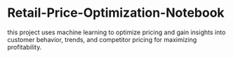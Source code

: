 # Retail-Price-Optimization-Notebook
this project uses machine learning to optimize pricing and gain insights into customer behavior, trends, and competitor pricing for maximizing profitability.
